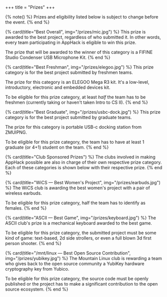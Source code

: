 +++
title = "Prizes"
+++

{% note() %}
Prizes and eligibility listed below is subject to change before the event.
{% end %}

{% card(title="Best Overall", img="/prizes/mic.jpg") %}
This prize is awarded to the best project, regardless of who submitted it. In other words, every team participating in AppHack is eligible to win this prize.

The prize that will be awarded to the winner of this category is a FIFINE Studio Condenser USB Microphone Kit.
{% end %}

{% card(title="Best Freshman", img="/prizes/elegoo.jpg") %}
This prize category is for the best project submitted by freshmen teams.

The prize for this category is an ELEGOO Mega R3 kit. It's a low-level, introductory, electronic and embedded devices kit.

To be eligible for this prize category, at least _half_ the team has to be freshmen (currently taking or haven't taken Intro to CS II).
{% end %}

{% card(title="Best Graduate", img="/prizes/usbc-dock.jpg") %}
This prize category is for the best project submitted by graduate teams.

The prize for this category is portable USB-c docking station from ZMUIPNG.

To be eligible for this prize category, the team has to have at least 1 graduate (or 4+1) student on the team.
{% end %}

{% card(title="Club Sponsored Prizes") %}
The clubs involved in making AppHack possible are also in charge of their own respective prize category. Each of these categories is shown below with their respective prize.
{% end %}

{% card(title="WiCS — Best Women's Project", img="/prizes/earbuds.jpg") %}
The WiCS club is awarding the best women's project with a pair of wireless earbuds.

To be eligible for this prize category, half the team has to identify as females.
{% end %}

{% card(title="ASCII — Best Game", img="/prizes/keyboard.jpg") %}
The ASCII club's prize is a mechanical keyboard awarded to the best game.

To be eligible for this prize category, the submitted project must be some kind of game: text-based, 2d side strollers, or even a full blown 3d first person shooter.
{% end %}

{% card(title="/mnt/linux — Best Open Source Contribution", img="/prizes/yubikey.jpg") %}
The Mountain Linux club is rewarding a team who gives back to the open source community a YubiKey hardware cryptography key from Yubico.

To be eligible for this prize category, the source code must be openly published or the project has to make a significant contribution to the open source ecosystem.
{% end %}
